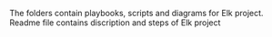 The folders contain playbooks, scripts and diagrams for Elk project. 
Readme file contains discription and steps of Elk project
